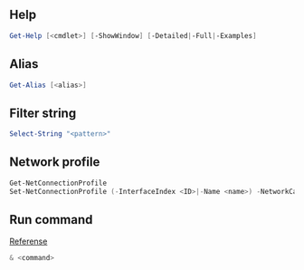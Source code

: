 ## Help
```powershell
Get-Help [<cmdlet>] [-ShowWindow] [-Detailed|-Full|-Examples]
```

## Alias
```powershell
Get-Alias [<alias>]
```

## Filter string
```powershell
Select-String "<pattern>"
```

## Network profile
```powershell
Get-NetConnectionProfile
Set-NetConnectionProfile (-InterfaceIndex <ID>|-Name <name>) -NetworkCategory (Private|Public)
```

## Run command
[Referense](https://social.technet.microsoft.com/wiki/contents/articles/7703.powershell-running-executables.aspx#The_Call_Operator_amp)
```powershell
& <command>
```
